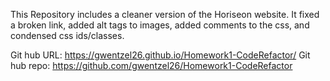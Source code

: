 This Repository includes a cleaner version of the Horiseon website.  It fixed a broken link, added alt tags to images, added comments to the css, and condensed css ids/classes.


Git hub URL: https://gwentzel26.github.io/Homework1-CodeRefactor/
Git hub repo: https://github.com/gwentzel26/Homework1-CodeRefactor



